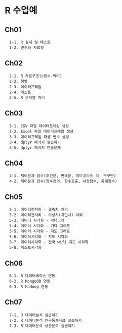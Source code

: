 # R 수업예
## Ch01
```
  1-1. R 설치 및 테스트
  1-2. 변수와 자료형
```

## Ch02
```
  2-1. R 자료구조(c함수-벡터)
  2-2. 행렬
  2-3. 데이터프레임
  2-4. 리스트
  2-5. R 문자열 처리
```

## Ch03
```
  3-1. CSV 파일 데이터프레임 생성
  3-2. Excel 파일 데이터프레임 생성
  3-3. 데이터프레임 파생 변수 생성
  3-4. dplyr 패키지 실습하기
  3-5. dplyr 패키지 연습문제
```

## Ch04
```
  4-1. 제어문과 함수(조건문, 반복문, 피타고라스 식, 구구단)
  4-2. 제어문과 함수(함수정의, 함수호출, 내장함수, 통계함수)
```

## Ch05
```
  5-1. 데이터전처리 - 결측치 처리
  5-2. 데이터전처리 - 이상치(극단치) 처리
  5-3. 데이터 시각화 - 막대그래
  5-4. 데이터 시각화 - 기타 그래프
  5-5. 데이터 시각화 - 지도 그래프
  5-6. 데이터시각화 - 지도 시각화
  5-7. 데이터시각화 - 전국 wifi 지도 시각화
  5-8. 텍스트시각화
```

## Ch06
```
  6-1. R 데이터베이스 연동
  6-2. R MongoDB 연동
  6-3. R Hadoop 연동
```

## Ch07
```
  7-1. R 데이터분석 실습하기
  7-2. R 데이터분석 인구통계자료 실습하기
  7-3. R 데이터분석 상관분석 실습하기
```
